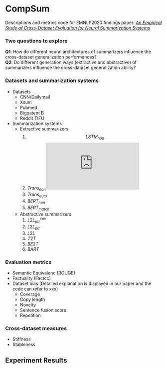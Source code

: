 # CompSum

Descriptions and metrics code for EMNLP2020 findings paper: *[An Empirical Study of Cross-Dataset Evaluation for Neural Summarization Systems]()*

### Two questions to explore
**Q1**: How do different neural architectures of summarizers influence the cross-dataset generalization performances?<br>
**Q2**: Do different generation ways (extractive and abstractive) of summarizers influence the cross-dataset generalization ability?

### Datasets and summarization systems
+ Datasets
  - CNN/Dailymail
  - Xsum
  - Pubmed
  - Bigpatent B
  - Reddit TIFU
+ Summarization systems
  - Extractive summarizers
    1. $$LSTM_{non}$$
    2. $Trans_{non}$![Trans_{non}](http://www.sciweavers.org/tex2img.php?eq=1%2Bsin%28mc%5E2%29&bc=White&fc=Black&im=jpg&fs=12&ff=arev&edit=)
    3. $Trans_{auto}$
    4. $BERT_{non}$
    5. $BERT_{match}$
  - Abstractive summarizers
    1. $L2L_{ptr}^{cov}$
    2. $L2L_{ptr}$
    3. $L2L$
    4. $T2T$
    5. $BE2T$
    6. $BART$

### Evaluation metrics
+ Semantic Equivalenc (ROUGE)
+ Factuality (Factcc)
+ Dataset bias (Detailed explanation is displayed in our paper and the code can refer to xxx)
  + Coverage
  + Copy length
  + Novelty
  + Sentence fusion score
  + Repetition

### Cross-dataset measures
+ Stiffness
+ Stableness

## Experiment Results

